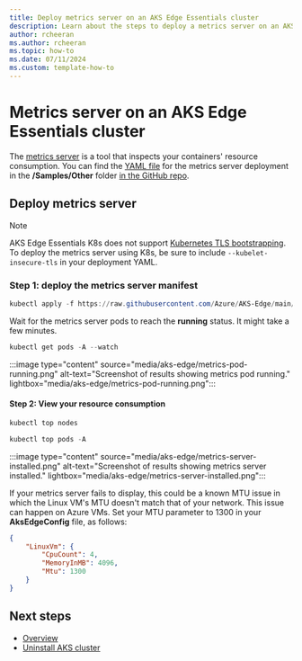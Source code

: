```yaml
---
title: Deploy metrics server on an AKS Edge Essentials cluster
description: Learn about the steps to deploy a metrics server on an AKS Edge Essentials cluster.
author: rcheeran
ms.author: rcheeran
ms.topic: how-to
ms.date: 07/11/2024
ms.custom: template-how-to
---
```


# Metrics server on an AKS Edge Essentials cluster

The [metrics server](https://github.com/kubernetes-sigs/metrics-server) is a tool that inspects your containers' resource consumption. You can find the [YAML file](https://github.com/Azure/AKS-Edge/blob/main/samples/others/metrics-server.yaml) for the metrics server deployment in the **/Samples/Other** folder [in the GitHub repo](https://github.com/Azure/AKS-Edge/).

## Deploy metrics server

> [!NOTE]
> AKS Edge Essentials K8s does not support [Kubernetes TLS bootstrapping](https://kubernetes.io/docs/reference/access-authn-authz/kubelet-tls-bootstrapping/). To deploy the metrics server using K8s, be sure to include `--kubelet-insecure-tls` in your deployment YAML.

### Step 1: deploy the metrics server manifest

```powershell
kubectl apply -f https://raw.githubusercontent.com/Azure/AKS-Edge/main/samples/others/metrics-server.yaml
```

Wait for the metrics server pods to reach the **running** status. It might take a few minutes.

```powershell
kubectl get pods -A --watch
```

:::image type="content" source="media/aks-edge/metrics-pod-running.png" alt-text="Screenshot of results showing metrics pod running." lightbox="media/aks-edge/metrics-pod-running.png":::

#### Step 2: View your resource consumption

```powershell
kubectl top nodes
```

```powershell
kubectl top pods -A
```

:::image type="content" source="media/aks-edge/metrics-server-installed.png" alt-text="Screenshot of results showing metrics server installed." lightbox="media/aks-edge/metrics-server-installed.png":::

If your metrics server fails to display, this could be a known MTU issue in which the Linux VM's MTU doesn't match that of your network. This issue can happen on Azure VMs. Set your MTU parameter to 1300 in your **AksEdgeConfig** file, as follows:

```json
{
    "LinuxVm": {
        "CpuCount": 4,
        "MemoryInMB": 4096,
        "Mtu": 1300
    }
}
```

## Next steps

- [Overview](aks-edge-overview.md)
- [Uninstall AKS cluster](aks-edge-howto-uninstall.md)
